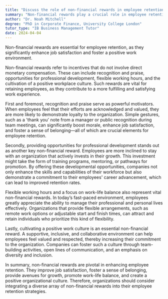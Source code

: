 ```yaml
---
title: "Discuss the role of non-financial rewards in employee retention"
summary: "Non-financial rewards play a crucial role in employee retention by enhancing job satisfaction and promoting a positive work environment."
author: "Dr. Noah Mitchell"
degree: "PhD in Corporate Finance, University College London"
tutor_type: "IB Business Management Tutor"
date: 2024-04-04
---
```


Non-financial rewards are essential for employee retention, as they significantly enhance job satisfaction and foster a positive work environment.

Non-financial rewards refer to incentives that do not involve direct monetary compensation. These can include recognition and praise, opportunities for professional development, flexible working hours, and the cultivation of a positive workplace culture. Such rewards are vital for retaining employees, as they contribute to a more fulfilling and satisfying work experience.

First and foremost, recognition and praise serve as powerful motivators. When employees feel that their efforts are acknowledged and valued, they are more likely to demonstrate loyalty to the organization. Simple gestures, such as a 'thank you' note from a manager or public recognition during team meetings, can significantly boost morale, enhance job satisfaction, and foster a sense of belonging—all of which are crucial elements for employee retention.

Secondly, providing opportunities for professional development stands out as another key non-financial reward. Employees are more inclined to stay with an organization that actively invests in their growth. This investment might take the form of training programs, mentoring, or pathways for promotion. By offering these developmental opportunities, companies not only enhance the skills and capabilities of their workforce but also demonstrate a commitment to their employees' career advancement, which can lead to improved retention rates.

Flexible working hours and a focus on work-life balance also represent vital non-financial rewards. In today’s fast-paced environment, employees greatly appreciate the ability to manage their professional and personal lives effectively. Organizations that provide flexible arrangements, such as remote work options or adjustable start and finish times, can attract and retain individuals who prioritize this kind of flexibility.

Lastly, cultivating a positive work culture is an essential non-financial reward. A supportive, inclusive, and collaborative environment can help employees feel valued and respected, thereby increasing their commitment to the organization. Companies can foster such a culture through team-building activities, open lines of communication, and an emphasis on diversity and inclusion.

In summary, non-financial rewards are pivotal in enhancing employee retention. They improve job satisfaction, foster a sense of belonging, provide avenues for growth, promote work-life balance, and create a positive organizational culture. Therefore, organizations should consider integrating a diverse array of non-financial rewards into their employee retention strategies.
    